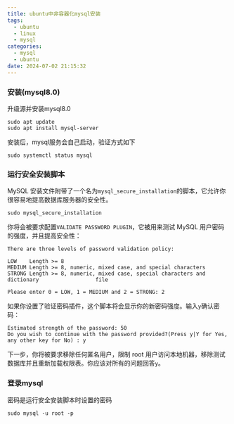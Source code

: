 ```yaml
---
title: ubuntu中非容器化mysql安装
tags:
  - ubuntu
  - linux
  - mysql
categories:
  - mysql
  - ubuntu
date: 2024-07-02 21:15:32
---
```


### 安装(mysql8.0)

升级源并安装mysql8.0

```shell
sudo apt update
sudo apt install mysql-server
```

安装后，mysql服务会自己启动，验证方式如下

```shell
sudo systemctl status mysql
```

### 运行安全安装脚本

MySQL 安装文件附带了一个名为`mysql_secure_installation`的脚本，它允许你很容易地提高数据库服务器的安全性。

```shell
sudo mysql_secure_installation
```

你将会被要求配置`VALIDATE PASSWORD PLUGIN`，它被用来测试 MySQL 用户密码的强度，并且提高安全性：

```shell
There are three levels of password validation policy:

LOW    Length >= 8
MEDIUM Length >= 8, numeric, mixed case, and special characters
STRONG Length >= 8, numeric, mixed case, special characters and dictionary                  file

Please enter 0 = LOW, 1 = MEDIUM and 2 = STRONG: 2
```

如果你设置了验证密码插件，这个脚本将会显示你的新密码强度。输入`y`确认密码：

```shell
Estimated strength of the password: 50 
Do you wish to continue with the password provided?(Press y|Y for Yes, any other key for No) : y
```

下一步，你将被要求移除任何匿名用户，限制 root 用户访问本地机器，移除测试数据库并且重新加载权限表。你应该对所有的问题回答`y`。

### 登录mysql

密码是运行安全安装脚本时设置的密码

```shell
sudo mysql -u root -p
```

